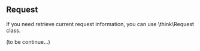 ## Request

If you need retrieve current request information, you can use \think\Request class.

(to be continue...)